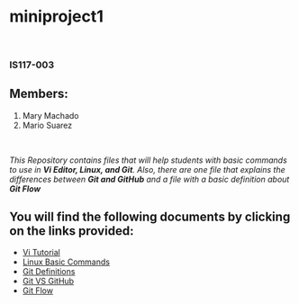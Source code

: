 # miniproject1
<br>

### IS117-003
## Members:
1. Mary Machado
2. Mario Suarez
<br>

_This Repository contains files that will help students with basic commands to use in **Vi Editor, Linux, and Git**. Also, there are one file that explains the differences between **Git and GitHub** and a file with a basic definition about **Git Flow**_
<br>

## You will find the following documents by clicking on the links provided:

- [Vi Tutorial](/viTutorial.md)
- [Linux Basic Commands](/linuxCommands.md)
- [Git Definitions](/GitDefinitions.md)
- [Git VS GitHub](/git_vs_github.md)
- [Git Flow](/gitFlow.md)
